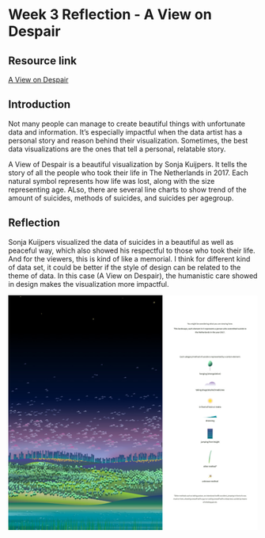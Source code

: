 # Week 3 Reflection - A View on Despair
## Resource link
[A View on Despair](https://www.studioterp.nl/a-view-on-despair-a-datavisualization-project-by-studio-terp/)
## Introduction
Not many people can manage to create beautiful things with unfortunate data and information. It’s especially impactful when the data artist has a personal story and reason behind their visualization. Sometimes, the best data visualizations are the ones that tell a personal, relatable story. 

A View of Despair is a beautiful visualization by Sonja Kuijpers. It tells the story of all the people who took their life in The Netherlands in 2017. Each natural symbol represents how life was lost, along with the size representing age. ALso, there are several line charts to show trend of the amount of suicides, methods of suicides, and suicides per agegroup.

## Reflection
Sonja Kuijpers visualized the data of suicides in a beautiful as well as peaceful way, which also showed his respectful to those who took their life. And for the viewers, this is kind of like a memorial. I think for different kind of data set, it could be better if the style of design can be related to the theme of data. In this case (A View on Despair), the humanistic care showed in design makes the visualization more impactful. 

![img](img/3-1.jpg)

